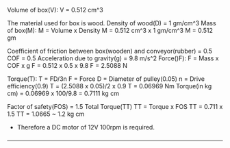 
Volume of box(V):
V = 0.512 cm^3

The material used for box is wood.
Density of wood(D) = 1 gm/cm^3
Mass of box(M):
M = Volume x Density
M = 0.512 cm^3 x 1 gm/cm^3
M = 0.512 gm

Coefficient of friction between box(wooden) and conveyor(rubber) = 0.5
COF = 0.5
Acceleration due to gravity(g) = 9.8 m/s^2
Force()F):
F = Mass x COF x g
F = 0.512 x 0.5 x 9.8
F = 2.5088 N

Torque(T):
T = FD/3n
F = Force
D = Diameter of pulley(0.05)
n = Drive efficiency(0.9)
T = (2.5088 x 0.05)/2 x 0.9
T = 0.06969 Nm
Torque(in kg cm) = 0.06969 x 100/9.8
                 = 0.7111 kg cm

Factor of safety(FOS) = 1.5
Total Torque(TT)
TT = Torque x FOS
TT = 0.711 x 1.5
TT = 1.0665 ~ 1.2 kg cm
 * Therefore a DC motor of 12V 100rpm is required.
### 
***
